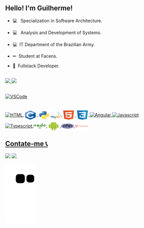 ## Hello! I'm Guilherme!

- <p>💻 &ensp;Specialization in Software Architecture.</p>
- <p>💻 &ensp;Analysis and Development of Systems.</p>
- <p>💻&ensp;IT Department of the Brazilian Army.</p>
- <p>✏&ensp;Student at Facens.</p>
- <p>🏹&ensp;Fullstack Developer.</p>


<br/>
 <div>
  <a href="https://github.com/GuilhermeDeAlmeidaPereira">   
  <img height="180em" src="https://github-readme-stats.vercel.app/api?username=GuilhermeDeAlmeidaPereira&show_icons=true&theme=tokyonight&include_all_commits=true&count_private=true"/>
  <img height="180em" src="https://github-readme-stats.vercel.app/api/top-langs/?username=GuilhermeDeAlmeidaPereira&layout=compact&langs_count=16&theme=tokyonight"/>
</div>
<br/>

 ![VSCode](https://img.shields.io/badge/Visual_Studio_Code-0078D4?style=for-the-badge&logo=visual%20studio%20code&logoColor=white)
 <div style="display: inline_block"><br>
  <img align="center" title="Java" alt="HTML" height="30" width="40" src="https://cdn.jsdelivr.net/gh/devicons/devicon/icons/java/java-original.svg">
  <img align="center" title="C" alt="C" height="30" width="40" src="https://github.com/devicons/devicon/blob/master/icons/c/c-original.svg">
  <img align="center" title="Python" alt="Python" height="30" width="40" src="https://github.com/devicons/devicon/blob/master/icons/python/python-original.svg">
  <img align="center" title="MySQL"  alt="MySQL" width="30" height="40" src="https://github.com/devicons/devicon/blob/master/icons/mysql/mysql-original-wordmark.svg">
   <img align="center" title="HTML" alt="HTML" height="30" width="40" src="https://raw.githubusercontent.com/devicons/devicon/master/icons/html5/html5-original.svg">
  <img align="center" title="CSS" alt="CSS" height="30" width="40" src="https://raw.githubusercontent.com/devicons/devicon/master/icons/css3/css3-original.svg">
  <img align="center" title="Angular" alt="Angular" height="30" width="40" src="https://upload.wikimedia.org/wikipedia/commons/thumb/c/cf/Angular_full_color_logo.svg/langfr-220px-Angular_full_color_logo.svg.png">
   <img align="center" title="Javascript" alt="Javascript" height="30" width="40" src="https://www.svgrepo.com/show/303206/javascript-logo.svg">
   <img align="center" title="Typescript" alt="Typescript" height="30" width="40" src="https://cdn.worldvectorlogo.com/logos/typescript.svg">
   <img align="center" title="NodeJs" alt="NodeJs" height="30" width="40" src="https://github.com/devicons/devicon/blob/master/icons/nodejs/nodejs-plain-wordmark.svg">
   <img align="center" title="Android" alt="Android" height="30" width="40" src="https://github.com/devicons/devicon/blob/master/icons/android/android-original.svg">
   <img align="center" title="PHP" alt="PHP" height="30" width="40" src="https://github.com/devicons/devicon/blob/master/icons/php/php-original.svg">
    <img align="center" title="laravel" alt="laravel" height="30" width="40" src="https://github.com/devicons/devicon/blob/master/icons/laravel/laravel-line-wordmark.svg">
  
  </div>
  
  ##
 
  ## Contate-me 📞
 
<div> 
 
  <a href = "mailto:almeida.gui.pereira@gmail.com"><img src="https://img.shields.io/badge/-Gmail-%23333?style=for-the-badge&logo=gmail&logoColor=white" target="_blank"></a>
  <a href="https://www.linkedin.com/in/guilhermedealmeidapereira" target="_blank"><img src="https://img.shields.io/badge/-LinkedIn-%230077B5?style=for-the-badge&logo=linkedin&logoColor=white" target="_blank"></a> 
 
  ![Snake animation](https://github.com/rafaballerini/rafaballerini/blob/output/github-contribution-grid-snake.svg)
 
</div>
